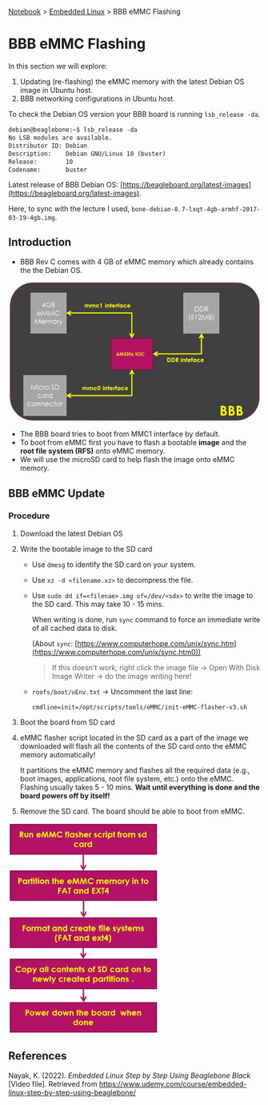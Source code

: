 <a href="../">Notebook</a> > <a href="./">Embedded Linux</a> > BBB eMMC Flashing

# BBB eMMC Flashing

In this section we will explore:

1. Updating (re-flashing) the eMMC memory with the latest Debian OS image in Ubuntu host.
2. BBB networking configurations in Ubuntu host.

To check the Debian OS version your BBB board is running `lsb_release -da`.

```plain
debian@beaglebone:~$ lsb_release -da
No LSB modules are available.
Distributor ID: Debian
Description:    Debian GNU/Linux 10 (buster)
Release:        10
Codename:       buster
```

Latest release of BBB Debian OS: [https://beagleboard.org/latest-images](https://beagleboard.org/latest-images).

Here, to sync with the lecture I used, `bone-debian-8.7-lxqt-4gb-armhf-2017-03-19-4gb.img`.



## Introduction

* BBB Rev C comes with 4 GB of eMMC memory which already contains the the Debian OS.
  

<img src="./img/bbb-memory-components.png" alt="bbb-memory-components" width="600">



* The BBB board tries to boot from MMC1 interface by default.
* To boot from eMMC first you have to flash a bootable **image** and the **root file system (RFS)** onto eMMC memory.
* We will use the microSD card to help flash the image onto eMMC memory.



## BBB eMMC Update

### Procedure

1. Download the latest Debian OS

2. Write the bootable image to the SD card 

   * Use `dmesg` to identify the SD card on your system.

   * Use `xz -d <filename.xz>` to decompress the file.

   * Use `sudo dd if=<filenae>.img of=/dev/<sdx>` to write the image to the SD card. This may take 10 - 15 mins.

     When writing is done, run `sync` command to force an immediate write of all cached data to disk. 

     (About `sync`: [https://www.computerhope.com/unix/sync.htm](https://www.computerhope.com/unix/sync.htm0))

     > If this doesn't work, right click the image file $\to$ Open With Disk Image Writer $\to$ do the image writing here!

   * `roofs/boot/uEnv.txt` $\to$ Uncomment the last line:

     ```plain
     cmdline=init=/opt/scripts/tools/eMMC/init-eMMC-flasher-v3.sh
     ```

4. Boot the board from SD card 

5. eMMC flasher script located in the SD card as a part of the image we downloaded will flash all the contents of the SD card onto the eMMC memory automatically!

   It partitions the eMMC memory and flashes all the required data (e.g., boot images, applications, root file system, etc.) onto the eMMC. Flashing usually takes 5 - 10 mins. **Wait until everything is done and the board powers off by itself!**

6. Remove the SD card. The board should be able to boot from eMMC.



<img src="./img/emmc-flasher.png" alt="emmc-flasher" width="300">





## References

Nayak, K. (2022). *Embedded Linux Step by Step Using Beaglebone Black* [Video file]. Retrieved from https://www.udemy.com/course/embedded-linux-step-by-step-using-beaglebone/

